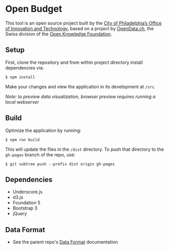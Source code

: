 # Open Budget

This tool is an open source project built by the [City of Philadelphia’s Office of Innovation and Technology](http://www.phila.gov/data/), based on a project by [OpenData.ch](https://github.com/tpreusse/open-budget), the Swiss division of the [Open Knowledge Foundation](http://okfn.org/).

## Setup
First, clone the repository and from within project directory install dependencies via:
```
$ npm install
```
Make your changes and view the application in its development at `/src`.

_Note: to preview data visualization, browser preview requires running a local webserver_

## Build
Optimize the application by running:
```
$ npm run build
```
This will update the files in the `/dist` directory. To push that directory to the `gh-pages` branch of the repo, use:
```
$ git subtree push --prefix dist origin gh-pages
```

## Dependencies
- Underscore.js
- d3.js
- Foundation 5
- Bootstrap 3
- jQuery

## Data Format
<!--* See the [open-budget-data-transformer](https://github.com/CityOfPhiladelphia/open-budget-data-transformer) repo -->
* See the parent repo's [Data Format](https://github.com/tpreusse/open-budget/wiki/Data-Format) documentation
